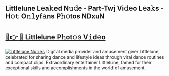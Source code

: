 ## Littlelune L𝚎a𝚔ed N𝚞𝚍e - Part-Twj Vi𝚍𝚎o L𝚎a𝚔s - H𝚘𝚝 O𝚗𝚕yf𝚊ns P𝚑𝚘tos NDxuN

# <h2><a href="http://kff3hi.oniu.top/?m=Littlelune">🔗👉 🔴 Littlelune P𝚑ot𝚘𝚜 V𝚒d𝚎o</a></h2>

[![Littlelune Nu𝚍e𝚜](https://i.imgur.com/0qMVB7G.gif)](http://kff3hi.oniu.top/?m=Littlelune)
Digital media provider and amusement giver Littlelune, celebrated for sharing dance and lifestyle ideas through viral dance routines and compact clips. Extraordinary entertainer Littlelune, famed for their exceptional skills and accomplishments in the world of amusement.  
